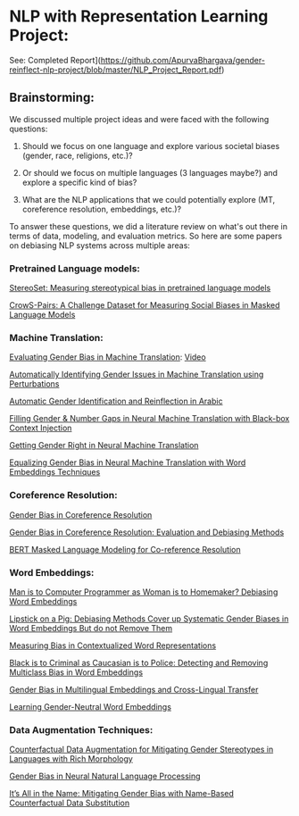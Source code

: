 # NLP with Representation Learning Project:

See: Completed Report](https://github.com/ApurvaBhargava/gender-reinflect-nlp-project/blob/master/NLP_Project_Report.pdf)

## Brainstorming:

We discussed multiple project ideas and were faced with the following questions:

1) Should we focus on one language and explore various societal biases (gender, race, religions, etc.)?

2) Or should we focus on multiple languages (3 languages maybe?) and explore a specific kind of bias?

3) What are the NLP applications that we could potentially explore (MT, coreference resolution, embeddings, etc.)?

To answer these questions, we did a literature review on what's out there in terms of data, modeling, and evaluation metrics. So here are some papers on debiasing NLP systems across multiple areas: 

### Pretrained Language models:

[StereoSet: Measuring stereotypical bias in pretrained language models](https://arxiv.org/pdf/2004.09456.pdf)

[CrowS-Pairs: A Challenge Dataset for Measuring Social Biases in Masked Language Models](https://arxiv.org/abs/2010.00133)


### Machine Translation:

[Evaluating Gender Bias in Machine Translation](https://www.aclweb.org/anthology/P19-1164.pdf): [Video](https://vimeo.com/384485671)

[Automatically Identifying Gender Issues in Machine Translation using Perturbations](https://arxiv.org/pdf/2004.14065.pdf)

[Automatic Gender Identification and Reinflection in Arabic](https://www.aclweb.org/anthology/W19-3822.pdf)

[Filling Gender & Number Gaps in Neural Machine Translation with Black-box Context Injection](https://www.aclweb.org/anthology/W19-3807.pdf)

[Getting Gender Right in Neural Machine Translation](https://www.aclweb.org/anthology/D18-1334.pdf)

[Equalizing Gender Bias in Neural Machine Translation with Word Embeddings Techniques](https://arxiv.org/pdf/1901.03116.pdf)

### Coreference Resolution:

[Gender Bias in Coreference Resolution](https://www.aclweb.org/anthology/N18-2002.pdf)

[Gender Bias in Coreference Resolution: Evaluation and Debiasing Methods](https://arxiv.org/pdf/1804.06876.pdf)

[BERT Masked Language Modeling for Co-reference Resolution](https://www.aclweb.org/anthology/W19-3811.pdf)


### Word Embeddings:

[Man is to Computer Programmer as Woman is to Homemaker? Debiasing Word Embeddings](https://arxiv.org/pdf/1607.06520.pdf)

[Lipstick on a Pig: Debiasing Methods Cover up Systematic Gender Biases in Word Embeddings But do not Remove Them](https://arxiv.org/pdf/1903.03862.pdf)

[Measuring Bias in Contextualized Word Representations](https://www.aclweb.org/anthology/W19-3823.pdf)

[Black is to Criminal as Caucasian is to Police: Detecting and Removing Multiclass Bias in Word Embeddings](https://arxiv.org/pdf/1904.04047.pdf)

[Gender Bias in Multilingual Embeddings and Cross-Lingual Transfer](https://arxiv.org/pdf/2005.00699.pdf)

[Learning Gender-Neutral Word Embeddings](https://www.aclweb.org/anthology/D18-1521.pdf)

### Data Augmentation Techniques:

[Counterfactual Data Augmentation for Mitigating Gender Stereotypes in Languages with Rich Morphology](https://arxiv.org/pdf/1906.04571.pdf)

[Gender Bias in Neural Natural Language Processing](https://arxiv.org/pdf/1807.11714.pdf)

[It’s All in the Name: Mitigating Gender Bias with Name-Based Counterfactual Data Substitution](https://www.aclweb.org/anthology/D19-1530.pdf)
